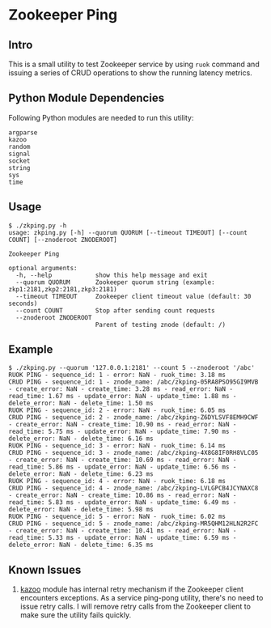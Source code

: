 # Zookeeper Ping

## Intro

This is a small utility to test Zookeeper service by using `ruok` command and issuing a series of CRUD operations to show the running latency metrics.

## Python Module Dependencies

Following Python modules are needed to run this utility:

```
argparse
kazoo
random
signal
socket
string
sys
time
```

## Usage

```
$ ./zkping.py -h
usage: zkping.py [-h] --quorum QUORUM [--timeout TIMEOUT] [--count COUNT] [--znoderoot ZNODEROOT]

Zookeeper Ping

optional arguments:
  -h, --help            show this help message and exit
  --quorum QUORUM       Zookeeper quorum string (example: zkp1:2181,zkp2:2181,zkp3:2181)
  --timeout TIMEOUT     Zookeeper client timeout value (default: 30 seconds)
  --count COUNT         Stop after sending count requests
  --znoderoot ZNODEROOT
                        Parent of testing znode (default: /)
```

## Example

```
$ ./zkping.py --quorum '127.0.0.1:2181' --count 5 --znoderoot '/abc'
RUOK PING - sequence_id: 1 - error: NaN - ruok_time: 3.18 ms
CRUD PING - sequence_id: 1 - znode_name: /abc/zkping-05RA8PSO95GI9MVB - create_error: NaN - create_time: 3.28 ms - read_error: NaN - read_time: 1.67 ms - update_error: NaN - update_time: 1.88 ms - delete_error: NaN - delete_time: 1.50 ms
RUOK PING - sequence_id: 2 - error: NaN - ruok_time: 6.05 ms
CRUD PING - sequence_id: 2 - znode_name: /abc/zkping-Z6DYLSVF8EMH9CWF - create_error: NaN - create_time: 10.90 ms - read_error: NaN - read_time: 5.75 ms - update_error: NaN - update_time: 7.90 ms - delete_error: NaN - delete_time: 6.16 ms
RUOK PING - sequence_id: 3 - error: NaN - ruok_time: 6.14 ms
CRUD PING - sequence_id: 3 - znode_name: /abc/zkping-4X8G8IF0RH8VLC05 - create_error: NaN - create_time: 10.69 ms - read_error: NaN - read_time: 5.86 ms - update_error: NaN - update_time: 6.56 ms - delete_error: NaN - delete_time: 6.23 ms
RUOK PING - sequence_id: 4 - error: NaN - ruok_time: 6.18 ms
CRUD PING - sequence_id: 4 - znode_name: /abc/zkping-LVLGPCB4JCYNAXC8 - create_error: NaN - create_time: 10.86 ms - read_error: NaN - read_time: 5.83 ms - update_error: NaN - update_time: 6.49 ms - delete_error: NaN - delete_time: 5.98 ms
RUOK PING - sequence_id: 5 - error: NaN - ruok_time: 6.02 ms
CRUD PING - sequence_id: 5 - znode_name: /abc/zkping-MR5QHM12HLN2R2FC - create_error: NaN - create_time: 10.41 ms - read_error: NaN - read_time: 5.33 ms - update_error: NaN - update_time: 6.59 ms - delete_error: NaN - delete_time: 6.35 ms
```

## Known Issues

1. [kazoo](https://kazoo.readthedocs.io/en/latest/index.html) module has internal retry mechanism if the Zookeeper client encounters exceptions. As a service ping-pong utility, there's no need to issue retry calls. I will remove retry calls from the Zookeeper client to make sure the utility fails quickly.
